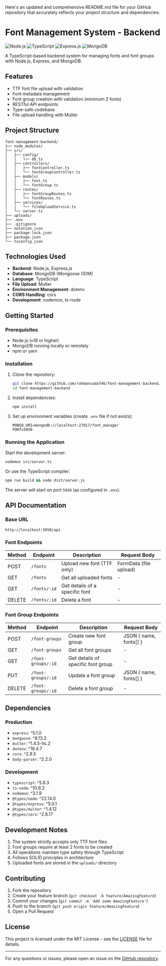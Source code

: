Here's an updated and comprehensive README.md file for your GitHub repository that accurately reflects your project structure and dependencies:

# Font Management System - Backend

![Node.js](https://img.shields.io/badge/Node.js-18+-green)
![TypeScript](https://img.shields.io/badge/TypeScript-5.x-blue)
![Express.js](https://img.shields.io/badge/Express.js-5.x-blue)
![MongoDB](https://img.shields.io/badge/MongoDB-8.x-green)

A TypeScript-based backend system for managing fonts and font groups with Node.js, Express, and MongoDB.

## Features

- TTF font file upload with validation
- Font metadata management
- Font group creation with validation (minimum 2 fonts)
- RESTful API endpoints
- Type-safe codebase
- File upload handling with Multer

## Project Structure

```
font-management-backend/
├── node_modules/
├── src/
│   ├── config/
│   │   └── db.ts
│   ├── controllers/
│   │   ├── fontController.ts
│   │   └── fontGroupController.ts
│   ├── models/
│   │   ├── font.ts
│   │   └── fontGroup.ts
│   ├── routes/
│   │   ├── fontGroupRoutes.ts
│   │   └── fontRoutes.ts
│   ├── services/
│   │   └── fileUploadService.ts
│   └── server.ts
├── uploads/
├── .env
├── .gitignore
├── notation.json
├── package-lock.json
├── package.json
└── tsconfig.json
```

## Technologies Used

- **Backend**: Node.js, Express.js
- **Database**: MongoDB (Mongoose ODM)
- **Language**: TypeScript
- **File Upload**: Multer
- **Environment Management**: dotenv
- **CORS Handling**: cors
- **Development**: nodemon, ts-node

## Getting Started

### Prerequisites

- Node.js (v18 or higher)
- MongoDB running locally or remotely
- npm or yarn

### Installation

1. Clone the repository:
   ```bash
   git clone https://github.com/rahmansadaf46/font-management-backend.git
   cd font-management-backend
   ```

2. Install dependencies:
   ```bash
   npm install
   ```

3. Set up environment variables (create `.env` file if not exists):
   ```
   MONGO_URI=mongodb://localhost:27017/font_manager
   PORT=5050
   ```

### Running the Application

Start the development server:
```bash
nodemon src/server.ts
```

Or use the TypeScript compiler:
```bash
npm run build && node dist/server.js
```

The server will start on port `5050` (as configured in `.env`).

## API Documentation

### Base URL
`http://localhost:5050/api`

### Font Endpoints

| Method | Endpoint       | Description                          | Request Body             |
|--------|----------------|--------------------------------------|--------------------------|
| POST   | `/fonts`       | Upload new font (TTF only)           | FormData (file upload)   |
| GET    | `/fonts`       | Get all uploaded fonts               | -                        |
| GET    | `/fonts/:id`   | Get details of a specific font       | -                        |
| DELETE | `/fonts/:id`   | Delete a font                        | -                        |

### Font Group Endpoints

| Method | Endpoint            | Description                          | Request Body             |
|--------|---------------------|--------------------------------------|--------------------------|
| POST   | `/font-groups`      | Create new font group                | JSON { name, fonts[] }   |
| GET    | `/font-groups`      | Get all font groups                  | -                        |
| GET    | `/font-groups/:id`  | Get details of specific font group   | -                        |
| PUT    | `/font-groups/:id`  | Update a font group                  | JSON { name, fonts[] }   |
| DELETE | `/font-groups/:id`  | Delete a font group                  | -                        |

## Dependencies

### Production
- `express`: ^5.1.0
- `mongoose`: ^8.13.2
- `multer`: ^1.4.5-lts.2
- `dotenv`: ^16.4.7
- `cors`: ^2.8.5
- `body-parser`: ^2.2.0

### Development
- `typescript`: ^5.8.3
- `ts-node`: ^10.9.2
- `nodemon`: ^3.1.9
- `@types/node`: ^22.14.0
- `@types/express`: ^5.0.1
- `@types/multer`: ^1.4.12
- `@types/cors`: ^2.8.17

## Development Notes

1. The system strictly accepts only TTF font files
2. Font groups require at least 2 fonts to be created
3. All operations maintain type safety through TypeScript
4. Follows SOLID principles in architecture
5. Uploaded fonts are stored in the `uploads/` directory

## Contributing

1. Fork the repository
2. Create your feature branch (`git checkout -b feature/AmazingFeature`)
3. Commit your changes (`git commit -m 'Add some AmazingFeature'`)
4. Push to the branch (`git push origin feature/AmazingFeature`)
5. Open a Pull Request

## License

This project is licensed under the MIT License - see the [LICENSE](LICENSE) file for details.

---

For any questions or issues, please open an issue on the [GitHub repository](https://github.com/rahmansadaf46/font-management-backend/issues).
